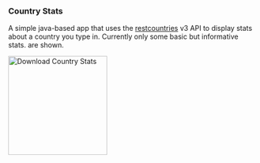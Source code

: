### Country Stats

A simple java-based app that uses the [restcountries](https://restcountries.com) v3 API to display stats about a country you type in. Currently only some basic but informative stats. are shown.

<a href="https://github.com/astoneham1/countries-api-client/releases/download/v1.0.0/CountryStats-1.0.dmg">
  <img src="https://camo.githubusercontent.com/3085898d46b743f798fd8785d69c9c117db83834f93546d045ad3ff6854807fa/68747470733a2f2f7777772e616476696b736f66742e636f6d2f626c6f672f77702d636f6e74656e742f75706c6f6164732f323032332f30392f656469746f725f646f776e6c6f61645f6d61632e706e67" 
       alt="Download Country Stats" width="200">
</a>
